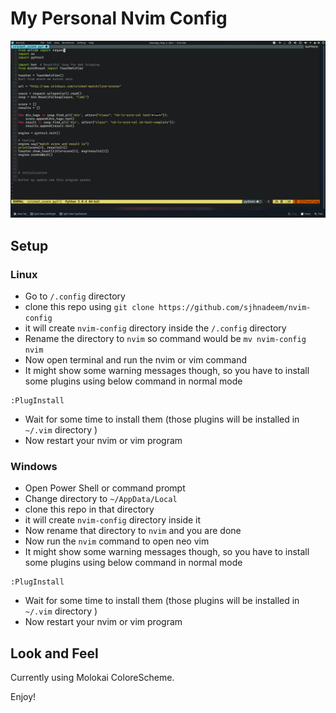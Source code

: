 # My Personal Nvim Config

![Alt text](screenshot.png?raw=true "NeoVim screenshot")

## Setup

### Linux

- Go to `/.config` directory
- clone this repo using `git clone https://github.com/sjhnadeem/nvim-config`
- it will create `nvim-config` directory inside the `/.config` directory
- Rename the directory to `nvim` so command would be `mv nvim-config nvim`
- Now open terminal and run the nvim or vim command
- It might show some warning messages though, so you have to install some plugins using below command in normal mode

```
:PlugInstall
```

- Wait for some time to install them (those plugins will be installed in `~/.vim` directory )
- Now restart your nvim or vim program

### Windows

- Open Power Shell or command prompt
- Change directory to `~/AppData/Local`
- clone this repo in that directory
- it will create `nvim-config` directory inside it
- Now rename that directory to `nvim` and you are done
- Now run the `nvim` command to open neo vim
- It might show some warning messages though, so you have to install some plugins using below command in normal mode

```
:PlugInstall
```

- Wait for some time to install them (those plugins will be installed in `~/.vim` directory )
- Now restart your nvim or vim program

## Look and Feel

Currently using Molokai ColoreScheme.

Enjoy!
